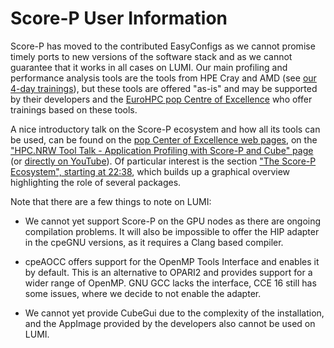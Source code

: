 # Score-P User Information

Score-P has moved to the contributed EasyConfigs as we cannot promise timely
ports to new versions of the software stack and as we cannot guarantee that 
it works in all cases on LUMI. Our main profiling and performance analysis
tools are the tools from HPE Cray and AMD 
(see [our 4-day trainings](https://lumi-supercomputer.github.io/comprehensive-latest/)),
but these tools are offered "as-is" and may be supported by their developers
and the [EuroHPC pop Centre of Excellence](https://pop-coe.eu/) who offer trainings
based on these tools.

A nice introductory talk on the Score-P ecosystem and how all its
tools can be used, can be found on the 
[pop Center of Excellence web pages](https://pop-coe.eu/),
on the ["HPC.NRW Tool Talk - Application Profiling with Score-P and Cube" page](https://pop-coe.eu/blog/hpcnrw-tool-talk-application-profiling-with-score-p-and-cube)
(or [directly on YouTube](https://www.youtube.com/watch?list=PLhznUsiowt26GyqmTTO1joujbeSg2_WHK&v=3HtR89L2u9Q)).
Of particular interest is the section 
["The Score-P Ecosystem", starting at 22:38](https://www.youtube.com/watch?v=3HtR89L2u9Q&list=PLhznUsiowt26GyqmTTO1joujbeSg2_WHK&index=3&t=1358s), 
which builds up a graphical overview highlighting the role of several packages.

Note that there are a few things to note on LUMI:

-   We cannot yet support Score-P on the GPU nodes as there are ongoing compilation problems. 
    It will also be impossible to offer the HIP adapter in the cpeGNU versions, 
    as it requires a Clang based compiler.

-   cpeAOCC offers support for the OpenMP Tools Interface and enables it by default. 
    This is an alternative to OPARI2 and provides support for a wider range of OpenMP. 
    GNU GCC lacks the interface, CCE 16 still has some issues, 
    where we decide to not enable the adapter.

-   We cannot yet provide CubeGui due to the complexity of the installation, and the AppImage
    provided by the developers also cannot be used on LUMI.

